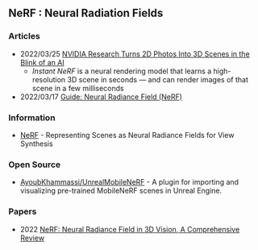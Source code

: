 ## NeRF : Neural Radiation Fields



### Articles
- 2022/03/25 [NVIDIA Research Turns 2D Photos Into 3D Scenes in the Blink of an AI](https://blogs.nvidia.com/blog/2022/03/25/instant-nerf-research-3d-ai/)
	- *Instant NeRF* is a neural rendering model that learns a high-resolution 3D scene in seconds — and can render images of that scene in a few milliseconds
- 2022/03/17 [Guide: Neural Radiance Field (NeRF)](https://datagen.tech/guides/synthetic-data/neural-radiance-field-nerf/)


### Information
- [NeRF](https://www.matthewtancik.com/nerf) - Representing Scenes as Neural Radiance Fields for View Synthesis


### Open Source
- [AyoubKhammassi/UnrealMobileNeRF](https://github.com/AyoubKhammassi/UnrealMobileNeRF) - A plugin for importing and visualizing pre-trained MobileNeRF scenes in Unreal Engine.


### Papers
- 2022 [NeRF: Neural Radiance Field in 3D Vision, A Comprehensive Review](https://arxiv.org/abs/2210.00379)


